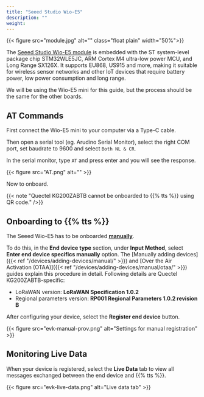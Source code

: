 ```yaml
---
title: "Seeed Studio Wio-E5"
description: ""
weight: 
---
```


{{< figure src="module.jpg" alt="" class="float plain" width="50%">}}

The [Seeed Studio Wio-E5 module](https://www.seeedstudio.com/LoRa-LoRaWAN-Modules-c-1950.html) is embedded with the ST system-level package chip STM32WLE5JC, ARM Cortex M4 ultra-low power MCU, and Long Range SX126X. It supports EU868, US915 and more, making it suitable for wireless sensor networks and other IoT devices that require battery power, low power consumption and long range.

<!--more-->

We will be using the Wio-E5 mini for this guide, but the process should be the same for the other boards.

## AT Commands

First connect the Wio-E5 mini to your computer via a Type-C cable.

Then open a serial tool (eg. Arudino Serial Monitor), select the right COM port, set baudrate to 9600 and select `Both NL & CR`.

In the serial monitor, type `AT` and press enter and you will see the response.

{{< figure src="AT.png" alt="" >}}

Now to onboard.

{{< note "Quectel KG200ZABTB cannot be onboarded to {{% tts %}} using QR code." />}}

## Onboarding to {{% tts %}}

The Seeed Wio-E5 has to be onboarded [**manually**](https://www.thethingsindustries.com/docs/devices/adding-devices/manual/).

To do this, in the **End device type** section, under **Input Method**, select **Enter end device specifics manually** option. The [Manually adding devices]({{< ref "/devices/adding-devices/manual/" >}}) and [Over the Air Activation (OTAA)]({{< ref "/devices/adding-devices/manual/otaa/" >}}) guides explain this procedure in detail. Following details are Quectel KG200ZABTB-specific:

- LoRaWAN version: **LoRaWAN Specification 1.0.2**
- Regional parameters version: **RP001 Regional Parameters 1.0.2 revision B**

After configuring your device, select the **Register end device** button.

{{< figure src="evk-manual-prov.png" alt="Settings for manual registration" >}}

## Monitoring Live Data

When your device is registered, select the **Live Data** tab to view all messages exchanged between the end device and {{% tts %}}.

{{< figure src="evk-live-data.png" alt="Live data tab" >}}

